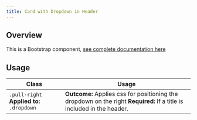 ```yaml
---
title: Card with Dropdown in Header
---
```

## Overview

This is a Bootstrap component, [see complete documentation here](http://v4-alpha.getbootstrap.com/components/card/)

## Usage

| Class | Usage |
| -- | -- |
| `.pull-right` **Applied to:** `.dropdown` |  **Outcome:** Applies css for positioning the dropdown on the right **Required:** If a title is included in the header.  |
